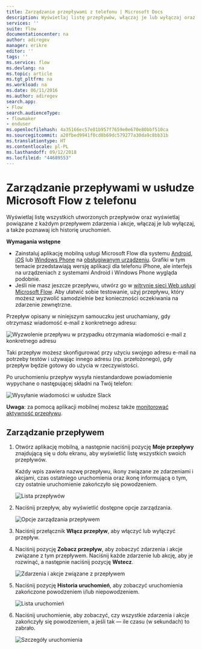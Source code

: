 ```yaml
---
title: Zarządzanie przepływami z telefonu | Microsoft Docs
description: Wyświetlaj listę przepływów, włączaj je lub wyłączaj oraz wyświetlaj zdarzenia, akcje i historię uruchomień każdego przepływu
services: ''
suite: flow
documentationcenter: na
author: adiregev
manager: erikre
editor: ''
tags: ''
ms.service: flow
ms.devlang: na
ms.topic: article
ms.tgt_pltfrm: na
ms.workload: na
ms.date: 06/11/2016
ms.author: adiregev
search.app:
- Flow
search.audienceType:
- flowmaker
- enduser
ms.openlocfilehash: 4a35166ec57e81b957f7659e0e670e80bbf510ca
ms.sourcegitcommit: a20fbed9941f0cd8b69dc579277a30da9c8bb31b
ms.translationtype: HT
ms.contentlocale: pl-PL
ms.lasthandoff: 09/12/2018
ms.locfileid: "44689553"
---
```

# <a name="manage-flows-in-microsoft-flow-from-your-phone"></a>Zarządzanie przepływami w usłudze Microsoft Flow z telefonu
Wyświetlaj listę wszystkich utworzonych przepływów oraz wyświetlaj powiązane z każdym przepływem zdarzenia i akcje, włączaj je lub wyłączaj, a także poznawaj ich historię uruchomień.

**Wymagania wstępne**

* Zainstaluj aplikację mobilną usługi Microsoft Flow dla systemu [Android](https://aka.ms/flowmobiledocsandroid), [iOS](https://aka.ms/flowmobiledocsios) lub [Windows Phone](https://aka.ms/flowmobilewindows) na [obsługiwanym urządzeniu](getting-started.md#use-the-mobile-app). Grafiki w tym temacie przedstawiają wersję aplikacji dla telefonu iPhone, ale interfejs na urządzeniach z systemami Android i Windows Phone wygląda podobnie.
* Jeśli nie masz jeszcze przepływu, utwórz go w [witrynie sieci Web usługi Microsoft Flow](https://flow.microsoft.com/). Aby ułatwić sobie testowanie, użyj przepływu, który możesz wyzwolić samodzielnie bez konieczności oczekiwania na zdarzenie zewnętrzne.

Przepływ opisany w niniejszym samouczku jest uruchamiany, gdy otrzymasz wiadomość e-mail z konkretnego adresu:

![Wyzwolenie przepływu w przypadku otrzymania wiadomości e-mail z konkretnego adresu](./media/mobile-manage-flows/create-trigger.png)

Taki przepływ możesz skonfigurować przy użyciu swojego adresu e-mail na potrzeby testów i używając innego adresu (np. przełożonego), gdy przepływ będzie gotowy do użycia w rzeczywistości.

Po uruchomieniu przepływ wysyła niestandardowe powiadomienie wypychane o następującej składni na Twój telefon:

![Wysyłanie wiadomości w usłudze Slack](./media/mobile-manage-flows/create-event.png)

**Uwaga**: za pomocą aplikacji mobilnej możesz także [monitorować aktywność przepływu](mobile-monitor-activity.md).

## <a name="manage-a-flow"></a>Zarządzanie przepływem
1. Otwórz aplikację mobilną, a następnie naciśnij pozycję **Moje przepływy** znajdującą się u dołu ekranu, aby wyświetlić listę wszystkich swoich przepływów.
   
    Każdy wpis zawiera nazwę przepływu, ikony związane ze zdarzeniami i akcjami, czas ostatniego uruchomienia oraz ikonę informującą o tym, czy ostatnie uruchomienie zakończyło się powodzeniem.
   
    ![Lista przepływów](./media/mobile-manage-flows/flow-list.png)
2. Naciśnij przepływ, aby wyświetlić dostępne opcje zarządzania.
   
    ![Opcje zarządzania przepływem](./media/mobile-manage-flows/flow-details.png)
3. Naciśnij przełącznik **Włącz przepływ**, aby włączyć lub wyłączyć przepływ.
4. Naciśnij pozycję **Zobacz przepływ**, aby zobaczyć zdarzenia i akcje związane z tym przepływem. Naciśnij każde zdarzenie lub akcję, aby je rozwinąć, a następnie naciśnij pozycję **Wstecz**.
   
    ![Zdarzenia i akcje związane z przepływem](./media/mobile-manage-flows/flow-event-action.png)
5. Naciśnij pozycję **Historia uruchomień**, aby zobaczyć uruchomienia zakończone powodzeniem i/lub niepowodzeniem.
   
    ![Lista uruchomień](./media/mobile-manage-flows/history-mixed.png)
6. Naciśnij uruchomienie, aby zobaczyć, czy wszystkie zdarzenia i akcje zakończyły się powodzeniem, a jeśli tak — ile czasu (w sekundach) to zabrało.
   
    ![Szczegóły uruchomienia](./media/mobile-manage-flows/flow-run.png)

